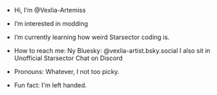 - Hi, I’m @Vexlia-Artemiss
- I’m interested in modding
- I’m currently learning how weird Starsector coding is.
- How to reach me:
Ny Bluesky: @vexlia-artist.bsky.social
I also sit in Unofficial Starsector Chat on Discord

- Pronouns: Whatever, I not too picky.
- Fun fact: I'm left handed.

<!---
Vexlia-Artemiss/Vexlia-Artemiss is a ✨ special ✨ repository because its `README.md` (this file) appears on your GitHub profile.
You can click the Preview link to take a look at your changes.
--->
